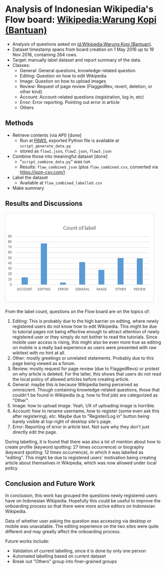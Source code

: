 # Analysis of Indonesian Wikipedia's Flow board: [Wikipedia:Warung Kopi (Bantuan)](https://id.wikipedia.org/wiki/Wikipedia:Warung_Kopi_(Bantuan))

- Analysis of questions asked on [id:Wikipedia:Warung Kopi (Bantuan)](https://id.wikipedia.org/wiki/Wikipedia:Warung_Kopi_(Bantuan)).
- Dataset timestamp spans from board creation on 1 May 2016 up to 19 Nov 2016, containing 264 rows.
- Target: manually label dataset and report summary of the data.
- Classes:
  - General: General questions, knowledge-related question
  - Editing: Question on how to edit Wikipedia
  - Image: Question on how to upload images
  - Review: Request of page review (FlaggedRev, revert, deletion, or other kind)
  - Account: Account-related questions (registration, log in, etc)
  - Error: Error reporting. Pointing out error in article
  - Others

## Methods
- Retrieve contents (via API) [done]
  - Run at [PAWS](http://paws.wmflabs.org/), exported Python file is available at `script_generate_data.py`
  - stored as `flow1.json`, `flow2.json`, `flow3.json`
- Combine those into meaningful dataset [done]
  - "`script_combine_data.py`" was run
  - Results: `flow_combined.json` (plus `flow_combined.csv`, converted via https://json-csv.com/)
- Label the dataset
  - Available at `flow_combined_labelled.csv`
- Make summary

## Results and Discussions
![Count of labels](labels.png)

From the label count, questions on the Flow board are on the topics of:
1. Editing: This is probably due to the high barrier on editing, where newly registered users do not know how to edit Wikipedia. This might be due to tutorial pages not being effective enough to attract attention of newly registered user or they simply do not bother to read the tutorials. Since mobile user access is rising, this might also be even more true as editing on mobile is a really bad experience as users were presented with raw wikitext with no hint at all.
2. Other: mostly greetings or unrelated statements. Probably due to this page being viewed as a forum.
3. Review: mostly request for page review (due to FlaggedRevs) or protest on why article is deleted. For the latter, this shows that users do not read the local policy of allowed articles before creating article.
4. General: maybe this is because Wikipedia being perceived as omniscient. Though containing knowledge-related questions, those that couldn't be found in Wikipedia (e.g. how to find job) are categorized as "Other".
5. Image: how to upload image. Yeah, UX of uploading image is horrible.
6. Account: how to rename username, how to register (some even ask this after registering), etc. Maybe due to "Register/Log in" button being barely visible at top-right of desktop site's page.
7. Error: Reporting of error in article text. Not sure why they don't just directly edit the page.

During labelling, it is found that there was also a lot of mention about how to create profile (keyword spotting: 27 times occurrence) or biography (keyword spotting: 12 times occurrence), in which it was labelled as "editing". This might be due to registered users' motivation being creating article about themselves in Wikipedia, which was now allowed under local policy.

## Conclusion and Future Work

In conclusion, this work has grouped the questions newly registered users have on Indonesian Wikipedia. Hopefully this could be useful to improve the onboarding process so that there were more active editors on Indonesian Wikipedia.

Data of whether user asking the question was accessing via desktop or mobile was unavailable. The editing experience on the two sites were quite different and may greatly affect the onboarding process.

Future works include:
- Validation of current labelling, since it is done by only one person
- Automated labelling based on current dataset
- Break out "Others" group into finer-grained groups
